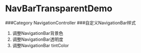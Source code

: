 # NavBarTransparentDemo
###Category NavigationController
###自定义NavigationBar样式
1. 调整NavigationBar背景色
2. 调整NavigationBar透明度
3. 调整NavigationBar tintColor

